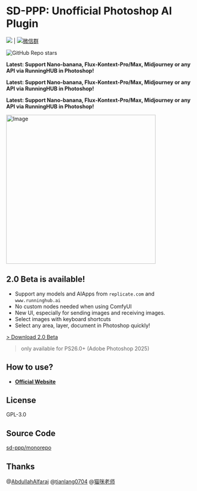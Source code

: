 # SD-PPP: Unofficial Photoshop AI Plugin

[![](https://dcbadge.limes.pink/api/server/https://discord.gg/9HeGjDvEmn?style=flat)](https://discord.gg/9HeGjDvEmn) | [![微信群](https://img.shields.io/badge/CHN-%E5%BE%AE%E4%BF%A1%E7%BE%A4-brightgreen.svg)](https://sdppp.zombee.tech/zh/discuss/) 

![GitHub Repo stars](https://img.shields.io/github/stars/zombieyang/sd-ppp) 
<!-- | [![Kofi](https://img.shields.io/badge/Kofi-F16061.svg?logo=ko-fi&logoColor=white)](https://ko-fi.com/zombieyang) -->

**Latest: Support Nano-banana, Flux-Kontext-Pro/Max, Midjourney or any API via RunningHUB in Photoshop!**

**Latest: Support Nano-banana, Flux-Kontext-Pro/Max, Midjourney or any API via RunningHUB in Photoshop!**

**Latest: Support Nano-banana, Flux-Kontext-Pro/Max, Midjourney or any API via RunningHUB in Photoshop!**

<img width="400" alt="Image" src="./static/index.gif" />


## 2.0 Beta is available!

* Support any models and AIApps from `replicate.com` and `www.runninghub.ai`
* No custom nodes needed when using ComfyUI
* New UI, especially for sending images and receiving images.
* Select images with keyboard shortcuts
* Select any area, layer, document in Photoshop quickly!

[> Download 2.0 Beta](https://sdppp.zombee.tech/)

> only available for PS26.0+ (Adobe Photoshop 2025)

## How to use?

* **[Official Website](https://sdppp.zombee.tech/)**

## License  
GPL-3.0

## Source Code  
[sd-ppp/monorepo](https://github.com/sd-ppp/monorepo)

## Thanks
@[AbdullahAlfaraj](https://github.com/AbdullahAlfaraj)
@[tianlang0704](https://github.com/tianlang0704)
@[猫咪老师](https://www.xiaohongshu.com/user/profile/59f1fcc411be101aba7f048f)




